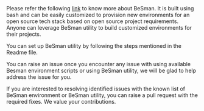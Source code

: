 &nbsp;

Please refer the following [link](https://github.com/Be-Secure/BeSman) to know more about BeSman. It is built using bash and can be easily customized to provision new environments for an open source tech stack based on open source project requirements. Anyone can leverage BeSman utility to build customized environments for their projects.
&nbsp;

You can set up BeSman utility by following the steps mentioned in the Readme file.
&nbsp;

You can raise an issue once you encounter any issue with using available Besman environment scripts or using BeSman utility, we will be glad to help address the issue for you.
&nbsp;

If you are interested to resolving identified issues with the known list of BeSman environment or BeSman utility, you can raise a pull request with the required fixes. We value your contributions.